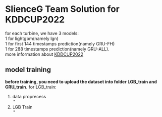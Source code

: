 # SlienceG Team Solution for KDDCUP2022  
for each turbine, we have 3 models:  
1 for lightgbm(namely lgn)  
1 for first 144 timestamps prediction(namely GRU-FH)  
1 for 288 timestamps prediction(namely GRU-ALL).  
more information about [KDDCUP2022](https://aistudio.baidu.com/aistudio/competition/detail/152/0/introduction)  
## model training  
**before training, you need to upload the dataset into folder LGB_train and GRU_train.**
for LGB_train:  
 1. data proprecess  
 '<python datapreprocess.py>'  
 2. LGB Train  
 '<python train_split_smooth.py>'
